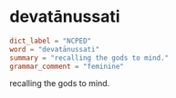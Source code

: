 # devatānussati

``` toml
dict_label = "NCPED"
word = "devatānussati"
summary = "recalling the gods to mind."
grammar_comment = "feminine"
```

recalling the gods to mind.

